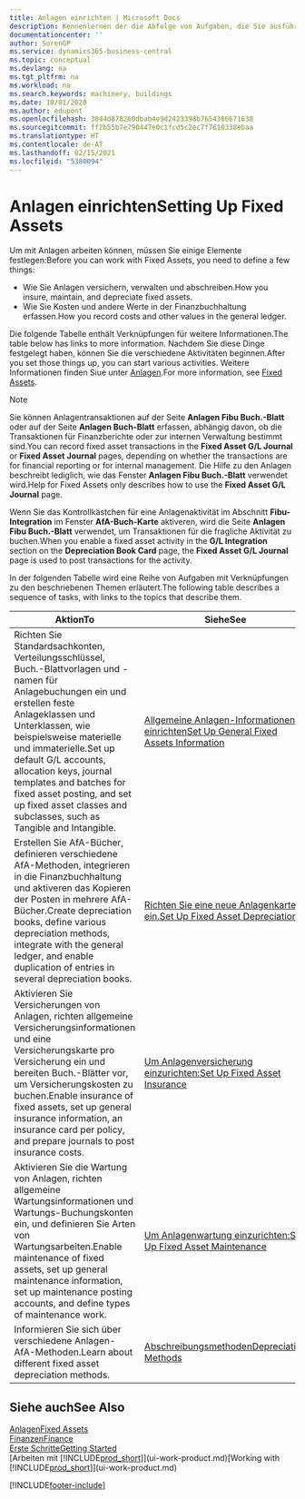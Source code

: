 ```yaml
---
title: Anlagen einrichten | Microsoft Docs
description: Kennenlernen der die Abfolge von Aufgaben, die Sie ausführen müssen, um Anlagen einzurichten, wie Arbeitsplätze oder Gebäude.
documentationcenter: ''
author: SorenGP
ms.service: dynamics365-business-central
ms.topic: conceptual
ms.devlang: na
ms.tgt_pltfrm: na
ms.workload: na
ms.search.keywords: machinery, buildings
ms.date: 10/01/2020
ms.author: edupont
ms.openlocfilehash: 3044d878260dbab4e9d2423398b7654386671638
ms.sourcegitcommit: ff2b55b7e790447e0c1fcd5c2ec7f7610338ebaa
ms.translationtype: HT
ms.contentlocale: de-AT
ms.lasthandoff: 02/15/2021
ms.locfileid: "5380094"
---
```

# <a name="setting-up-fixed-assets"></a><span data-ttu-id="9af94-103">Anlagen einrichten</span><span class="sxs-lookup"><span data-stu-id="9af94-103">Setting Up Fixed Assets</span></span>
<span data-ttu-id="9af94-104">Um mit Anlagen arbeiten können, müssen Sie einige Elemente festlegen:</span><span class="sxs-lookup"><span data-stu-id="9af94-104">Before you can work with Fixed Assets, you need to define a few things:</span></span>  

* <span data-ttu-id="9af94-105">Wie Sie Anlagen versichern, verwalten und abschreiben.</span><span class="sxs-lookup"><span data-stu-id="9af94-105">How you insure, maintain, and depreciate fixed assets.</span></span>  
* <span data-ttu-id="9af94-106">Wie Sie Kosten und andere Werte in der Finanzbuchhaltung erfassen.</span><span class="sxs-lookup"><span data-stu-id="9af94-106">How you record costs and other values in the general ledger.</span></span>  

<span data-ttu-id="9af94-107">Die folgende Tabelle enthält Verknüpfungen für weitere Informationen.</span><span class="sxs-lookup"><span data-stu-id="9af94-107">The table below has links to more information.</span></span> <span data-ttu-id="9af94-108">Nachdem Sie diese Dinge festgelegt haben, können Sie die verschiedene Aktivitäten beginnen.</span><span class="sxs-lookup"><span data-stu-id="9af94-108">After you set those things up, you can start various activities.</span></span> <span data-ttu-id="9af94-109">Weitere Informationen finden Siue unter [Anlagen](fa-manage.md).</span><span class="sxs-lookup"><span data-stu-id="9af94-109">For more information, see [Fixed Assets](fa-manage.md).</span></span>  

> [!NOTE]  
>   <span data-ttu-id="9af94-110">Sie können Anlagentransaktionen auf der Seite **Anlagen Fibu Buch.-Blatt** oder auf der Seite **Anlagen Buch-Blatt** erfassen, abhängig davon, ob die Transaktionen für Finanzberichte oder zur internen Verwaltung bestimmt sind.</span><span class="sxs-lookup"><span data-stu-id="9af94-110">You can record fixed asset transactions in the **Fixed Asset G/L Journal** or **Fixed Asset Journal** pages, depending on whether the transactions are for financial reporting or for internal management.</span></span> <span data-ttu-id="9af94-111">Die Hilfe zu den Anlagen beschreibt lediglich, wie das Fenster **Anlagen Fibu Buch.-Blatt** verwendet wird.</span><span class="sxs-lookup"><span data-stu-id="9af94-111">Help for Fixed Assets only describes how to use the **Fixed Asset G/L Journal** page.</span></span>  

<span data-ttu-id="9af94-112">Wenn Sie das Kontrollkästchen für eine Anlagenaktivität im Abschnitt **Fibu-Integration** im Fenster **AfA-Buch-Karte** aktiveren, wird die Seite **Anlagen Fibu Buch.-Blatt** verwendet, um Transaktionen für die fragliche Aktivität zu buchen.</span><span class="sxs-lookup"><span data-stu-id="9af94-112">When you enable a fixed asset activity in the **G/L Integration** section on the **Depreciation Book Card** page, the **Fixed Asset G/L Journal** page is used to post transactions for the activity.</span></span>

<span data-ttu-id="9af94-113">In der folgenden Tabelle wird eine Reihe von Aufgaben mit Verknüpfungen zu den beschriebenen Themen erläutert.</span><span class="sxs-lookup"><span data-stu-id="9af94-113">The following table describes a sequence of tasks, with links to the topics that describe them.</span></span>  

| <span data-ttu-id="9af94-114">Aktion</span><span class="sxs-lookup"><span data-stu-id="9af94-114">To</span></span> | <span data-ttu-id="9af94-115">Siehe</span><span class="sxs-lookup"><span data-stu-id="9af94-115">See</span></span> |
| --- | --- |
| <span data-ttu-id="9af94-116">Richten Sie Standardsachkonten, Verteilungsschlüssel, Buch.-Blattvorlagen und - namen für Anlagebuchungen ein und erstellen feste Anlageklassen und Unterklassen, wie beispielsweise materielle und immaterielle.</span><span class="sxs-lookup"><span data-stu-id="9af94-116">Set up default G/L accounts, allocation keys, journal templates and batches for fixed asset posting, and set up fixed asset classes and subclasses, such as Tangible and Intangible.</span></span> |[<span data-ttu-id="9af94-117">Allgemeine Anlagen-Informationen einrichten</span><span class="sxs-lookup"><span data-stu-id="9af94-117">Set Up General Fixed Assets Information</span></span>](fa-how-setup-general.md) |
| <span data-ttu-id="9af94-118">Erstellen Sie AfA-Bücher, definieren verschiedene AfA-Methoden, integrieren in die Finanzbuchhaltung und aktiveren das Kopieren der Posten in mehrere AfA-Bücher.</span><span class="sxs-lookup"><span data-stu-id="9af94-118">Create depreciation books, define various depreciation methods, integrate with the general ledger, and enable duplication of entries in several depreciation books.</span></span> |[<span data-ttu-id="9af94-119">Richten Sie eine neue Anlagenkarte ein.</span><span class="sxs-lookup"><span data-stu-id="9af94-119">Set Up Fixed Asset Depreciation</span></span>](fa-how-setup-depreciation.md) |
| <span data-ttu-id="9af94-120">Aktivieren Sie Versicherungen von Anlagen, richten allgemeine Versicherungsinformationen und eine Versicherungskarte pro Versicherung ein und bereiten Buch.-Blätter vor, um Versicherungskosten zu buchen.</span><span class="sxs-lookup"><span data-stu-id="9af94-120">Enable insurance of fixed assets, set up general insurance information, an insurance card per policy, and prepare journals to post insurance costs.</span></span> |[<span data-ttu-id="9af94-121">Um Anlagenversicherung einzurichten:</span><span class="sxs-lookup"><span data-stu-id="9af94-121">Set Up Fixed Asset Insurance</span></span>](fa-how-setup-insurance.md) |
| <span data-ttu-id="9af94-122">Aktivieren Sie die Wartung von Anlagen, richten allgemeine Wartungsinformationen und Wartungs-Buchungskonten ein, und definieren Sie Arten von Wartungsarbeiten.</span><span class="sxs-lookup"><span data-stu-id="9af94-122">Enable maintenance of fixed assets, set up general maintenance information, set up maintenance posting accounts, and define types of maintenance work.</span></span> |[<span data-ttu-id="9af94-123">Um Anlagenwartung einzurichten:</span><span class="sxs-lookup"><span data-stu-id="9af94-123">Set Up Fixed Asset Maintenance</span></span>](fa-how-setup-maintenance.md) |
| <span data-ttu-id="9af94-124">Informieren Sie sich über verschiedene Anlagen-AfA-Methoden.</span><span class="sxs-lookup"><span data-stu-id="9af94-124">Learn about different fixed asset depreciation methods.</span></span> |[<span data-ttu-id="9af94-125">Abschreibungsmethoden</span><span class="sxs-lookup"><span data-stu-id="9af94-125">Depreciation Methods</span></span>](fa-depreciation-methods.md) |

## <a name="see-also"></a><span data-ttu-id="9af94-126">Siehe auch</span><span class="sxs-lookup"><span data-stu-id="9af94-126">See Also</span></span>
[<span data-ttu-id="9af94-127">Anlagen</span><span class="sxs-lookup"><span data-stu-id="9af94-127">Fixed Assets</span></span>](fa-manage.md)  
[<span data-ttu-id="9af94-128">Finanzen</span><span class="sxs-lookup"><span data-stu-id="9af94-128">Finance</span></span>](finance.md)  
[<span data-ttu-id="9af94-129">Erste Schritte</span><span class="sxs-lookup"><span data-stu-id="9af94-129">Getting Started</span></span>](product-get-started.md)  
<span data-ttu-id="9af94-130">[Arbeiten mit [!INCLUDE[prod_short](includes/prod_short.md)]](ui-work-product.md)</span><span class="sxs-lookup"><span data-stu-id="9af94-130">[Working with [!INCLUDE[prod_short](includes/prod_short.md)]](ui-work-product.md)</span></span>


[!INCLUDE[footer-include](includes/footer-banner.md)]